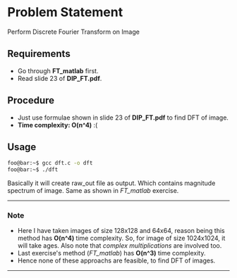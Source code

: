 # Problem Statement
Perform Discrete Fourier Transform on Image

## Requirements
* Go through **FT_matlab** first.
* Read slide 23 of **DIP_FT.pdf**.

## Procedure
* Just use formulae shown in slide 23 of **DIP_FT.pdf** to find DFT of image.
* **Time complexity: O(n^4)** :(

## Usage
```bash
foo@bar:~$ gcc dft.c -o dft
foo@bar:~$ ./dft
```
Basically it will create raw_out file as output. Which contains magnitude spectrum of image. Same as shown in *FT_matlab* exercise.

---
### Note
* Here I have taken images of size 128x128 and 64x64, reason being this method has **O(n^4)** time complexity. So, for image of size 1024x1024, it will take ages. Also note that *complex multiplications* are involved too.
* Last exercise's method (*FT_matlab*) has **O(n^3)** time complexity.
* Hence none of these approachs are feasible, to find DFT of images.
---
